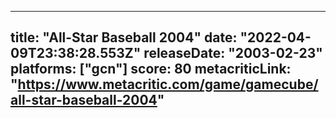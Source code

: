 
---
title: "All-Star Baseball 2004"
date: "2022-04-09T23:38:28.553Z"
releaseDate: "2003-02-23"
platforms: ["gcn"]
score: 80
metacriticLink: "https://www.metacritic.com/game/gamecube/all-star-baseball-2004"
---
